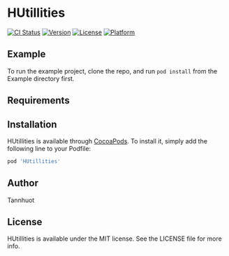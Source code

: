 # HUtillities

[![CI Status](https://img.shields.io/travis/huot/HUtillities.svg?style=flat)](https://travis-ci.org/huot/HUtillities)
[![Version](https://img.shields.io/cocoapods/v/HUtillities.svg?style=flat)](https://cocoapods.org/pods/HUtillities)
[![License](https://img.shields.io/cocoapods/l/HUtillities.svg?style=flat)](https://cocoapods.org/pods/HUtillities)
[![Platform](https://img.shields.io/cocoapods/p/HUtillities.svg?style=flat)](https://cocoapods.org/pods/HUtillities)

## Example

To run the example project, clone the repo, and run `pod install` from the Example directory first.

## Requirements

## Installation

HUtillities is available through [CocoaPods](https://cocoapods.org). To install
it, simply add the following line to your Podfile:

```ruby
pod 'HUtillities'
```

## Author

Tannhuot

## License

HUtillities is available under the MIT license. See the LICENSE file for more info.

